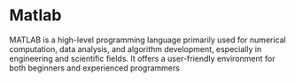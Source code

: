 # Matlab
MATLAB is a high-level programming language primarily used for numerical computation, data analysis, and algorithm development, especially in engineering and scientific fields. It offers a user-friendly environment for both beginners and experienced programmers
